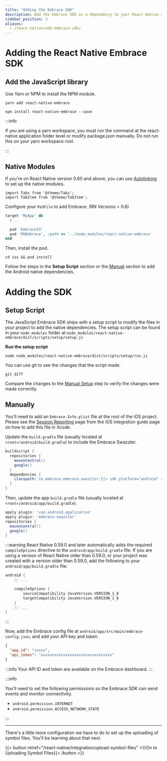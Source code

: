 ```yaml
---
title: "Adding the Embrace SDK"
description: Add the Embrace SDK as a dependency to your React Native application
sidebar_position: 3
aliases:
  - /react-native/add-embrace-sdk/
---
```


# Adding the React Native Embrace SDK

## Add the JavaScript library

Use Yarn or NPM to install the NPM module.

```shell-session
yarn add react-native-embrace
```

```shell-session
npm install react-native-embrace --save
```

:::info

If you are using a yarn workspace, you must run the command at the react-native application folder level or modify package.json manually. Do not run this on your yarn workspace root.

:::

## Native Modules

If you're on React Native version 0.60 and above, you can use [Autolinking](https://github.com/react-native-community/cli/blob/master/docs/autolinking.md)
to set up the native modules. 

```mdx-code-block
import Tabs from '@theme/Tabs';
import TabItem from '@theme/TabItem';
```

<Tabs groupId="rn-platform" queryString="rn-platform">
<TabItem value="ios" label="iOS">

Configure your `PodFile` to add Embrace. (RN Versions < 0.6)

```ruby
target 'MyApp' do
  # ...

  pod 'EmbraceIO'
  pod 'RNEmbrace', :path => '../node_modules/react-native-embrace'
end
```
Then, install the pod.

```shell-session
cd ios && pod install
```

</TabItem>
<TabItem value="android" label="Android">

<!-- This is wrong because the manual instalation is related to the SDK not the native modules 
We have to check how is the integration for RN project without autolinking -->
Follow the steps in the **Setup Script** section or the [Manual](/android/integration/add-embrace-sdk#adding-the-sdk-manually) section to add the Android native dependencies.

</TabItem>
</Tabs>

# Adding the SDK 

## Setup Script

The JavaScript Embrace SDK ships with a setup script to modify the files in your
project to add the native dependencies. The setup script can be found in your
`node_modules` folder at `node_modules/react-native-embrace/dist/scripts/setup/setup.js`

**Run the setup script**
```shell-session
node node_modules/react-native-embrace/dist/scripts/setup/run.js
```

You can use git to see the changes that the script made.

```shell-session
git diff
```

Compare the changes to the [Manual Setup](/android/integration/add-embrace-sdk#adding-the-sdk-manually) step to verify the changes were made
correctly.

## Manually

<Tabs groupId="platform" queryString="platform">
<TabItem value="ios" label="iOS">

You'll need to add an `Embrace-Info.plist` file at the root of the iOS project.
Please see the [Session Reporting](/ios/integration/session-reporting#import-embrace) page from the iOS integration guide page on how to add this file in Xcode. 

</TabItem>
<TabItem value="android" label="Android">

Update the `build.gradle` file (usually located at `<root>/android/build.gradle`) to include the Embrace Swazzler.

```groovy
buildscript {
  repositories {
    mavenCentral()
    google()
  }
  dependencies {
    classpath('io.embrace:embrace-swazzler:{{< sdk platform="android" >}}')
  }
}
```

Then, update the app `build.gradle` file (usually located at `<root>/android/app/build.gradle`).

```groovy
apply plugin: 'com.android.application'
apply plugin: 'embrace-swazzler'
repositories {
  mavenCentral()
  google()
}
```

:::warning
React Native 0.59.0 and later automatically adds the required `compileOptions` directive to the `android/app/build.gradle` file.
If you are using a version of React Native older than 0.59.0, or your project was created with a version older than 0.59.0, add the following to your `android/app/build.gradle` file:

```groovy
android {
    // ...

    compileOptions {
        sourceCompatibility JavaVersion.VERSION_1_8
        targetCompatibility JavaVersion.VERSION_1_8
    }
    // ...
}
```

:::

Now, add the Embrace config file at `android/app/src/main/embrace-config.json`, and add your API key and token.

```json
{
  "app_id": "xxxxx",
  "api_token": "xxxxxxxxxxxxxxxxxxxxxxxxxxxxxxxx"
}
```

:::info
Your API ID and token are available on the Embrace dashboard.
:::

:::info

You’ll need to set the following permissions so the Embrace SDK can send events and monitor connectivity.

* `android.permission.INTERNET`
* `android.permission.ACCESS_NETWORK_STATE`

:::

</TabItem>
</Tabs>

---

There's a little more configuration we have to do to set up the uploading of symbol files.
You'll be learning about that next.

{{< button relref="/react-native/integration/upload-symbol-files" >}}On to Uploading Symbol Files{{< /button >}}

